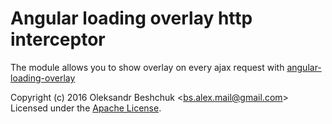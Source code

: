 # Angular loading overlay http interceptor

The module allows you to show overlay on every ajax request with [angular-loading-overlay](http://bsalex.github.io/angular-loading-overlay/_site/)  

Copyright (c) 2016 Oleksandr Beshchuk <[bs.alex.mail@gmail.com](mailto:bs.alex.mail@gmail.com)>  
Licensed under the [Apache License](http://www.apache.org/licenses/LICENSE-2.0).

